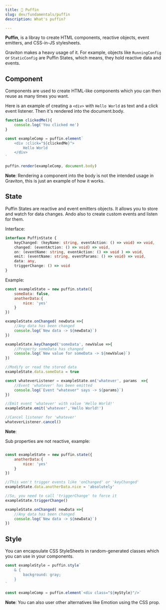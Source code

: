 ```yaml
---
title: 🐧 Puffin
slug: dev/fundamentals/puffin
description: What's puffin?

---
```


**Puffin**, is a libray to create HTML components, reactive objects, event emitters, and CSS-in-JS stylesheets.

Graviton makes a heavy usage of it. For example, objects like `RunningConfig` or `StaticConfig` are Puffin States, which means, they hold reactive data and events.

## Component

Components are used to create HTML-like components which you can then reuse as many times you want.

Here is an example of creating a `<div>` with `Hello World` as text and a click event listener. Then it's rendered into the document.body.

```js
function clickedMe(){
	console.log('You clicked me')
}

const exampleComp = puffin.element`
	<div :click="${clickedMe}">
		Hello World
	</div>
`

puffin.render(exampleComp, document.body)
```

**Note**: Rendering a component into the body is not the intended usage in Graviton, this is just an example of how it works.

## State

Puffin States are reactive and event emitters objects. It allows you to store and watch for data changes. Ando also to create custom events and listen for them.

Interface:

```ts
interface PuffinState {
	keyChanged: (keyName: string, eventAction: () => void) => void,
	changed: (eventAction: () => void) => void,
	on: (eventName: string, eventAction: () => void ) => void,
	emit: (eventName: string, eventParams: () => void) => void,
	data: any,
	triggerChange: () => void
}
```

Example:
```js
const exampleState = new puffin.state({
	someData: false,
	anotherData:{
		nice: 'yes'
	}
})

exampleState.onChanged( newData =>{
	//Any data has been changed
	console.log(`New data -> ${newData}`)
})

exampleState.keyChanged('someData', newValue =>{
	//Property someData has changed
	console.log(`New value for someData -> ${newValue}`)
})

//Modify or read the stored data
exampleState.data.someData = true

const whateverListener = exampleState.on('whatever', params  =>{
	//Event 'whatever' has been emitted
	console.log(`Event "whatever" says -> ${params}`)
})

//Emit event 'whatever' with value 'Hello World!'
exampleState.emit('whatever','Hello World!')

//Cancel listener for 'whatever'
whateverListener.cancel()
```

**Note**:

Sub properties are not reactive, example:

```js

const exampleState = new puffin.state({
	anotherData:{
		nice: 'yes'
	}
})

//This won't trigger events like 'onChanged' or 'keyChanged'
exampleState.data.anotherData.nice = 'absolutely'

//So, you need to call 'triggerChange' to force it
exampleState.triggerChange()

exampleState.onChanged( newData =>{
	//Any data has been changed
	console.log(`New data -> ${newData}`)
})

```

## Style
You can encapsulate CSS StyleSheets in random-generated classes which you can use in your components.

```js
const exampleStyle = puffin.style`
	& {
		background: gray;
	}
`

const exampleComp = puffin.element`<div class="${myStyle}"/>`
```

**Note**: You can also user other alternatives like Emotion using the CSS prop.